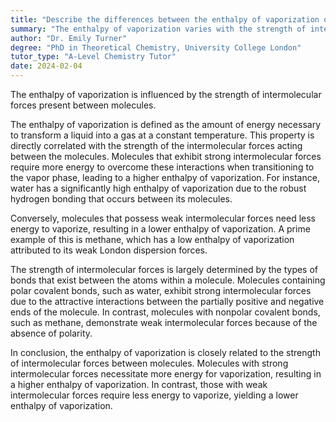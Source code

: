 ```yaml
---
title: "Describe the differences between the enthalpy of vaporization of different molecules and the strength of their intermolecular forces"
summary: "The enthalpy of vaporization varies with the strength of intermolecular forces between molecules."
author: "Dr. Emily Turner"
degree: "PhD in Theoretical Chemistry, University College London"
tutor_type: "A-Level Chemistry Tutor"
date: 2024-02-04
---
```


The enthalpy of vaporization is influenced by the strength of intermolecular forces present between molecules.

The enthalpy of vaporization is defined as the amount of energy necessary to transform a liquid into a gas at a constant temperature. This property is directly correlated with the strength of the intermolecular forces acting between the molecules. Molecules that exhibit strong intermolecular forces require more energy to overcome these interactions when transitioning to the vapor phase, leading to a higher enthalpy of vaporization. For instance, water has a significantly high enthalpy of vaporization due to the robust hydrogen bonding that occurs between its molecules.

Conversely, molecules that possess weak intermolecular forces need less energy to vaporize, resulting in a lower enthalpy of vaporization. A prime example of this is methane, which has a low enthalpy of vaporization attributed to its weak London dispersion forces.

The strength of intermolecular forces is largely determined by the types of bonds that exist between the atoms within a molecule. Molecules containing polar covalent bonds, such as water, exhibit strong intermolecular forces due to the attractive interactions between the partially positive and negative ends of the molecule. In contrast, molecules with nonpolar covalent bonds, such as methane, demonstrate weak intermolecular forces because of the absence of polarity.

In conclusion, the enthalpy of vaporization is closely related to the strength of intermolecular forces between molecules. Molecules with strong intermolecular forces necessitate more energy for vaporization, resulting in a higher enthalpy of vaporization. In contrast, those with weak intermolecular forces require less energy to vaporize, yielding a lower enthalpy of vaporization.
    